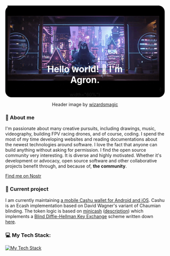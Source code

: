 <!--
**KKA11010/KKA11010** is a ✨ _special_ ✨ repository because its `README.md` (this file) appears on your GitHub profile.

Here are some ideas to get you started:

- 🔭 I’m currently working on ...
- 🌱 I’m currently learning ...
- 👯 I’m looking to collaborate on ...
- 🤔 I’m looking for help with ...
- 💬 Ask me about ...
- 📫 How to reach me: ...
- 😄 Pronouns: ...
- ⚡ Fun fact: ...
-->

<div align="center" style="position: relative; background-color: #000; border-radius: 20px;">

  <h1 style="position: absolute; bottom: -5%; left: 50%; transform: translate(-50%, -50%); color: #FFF; z-index: 10;">
    <!-- Your text goes here -->
    Hello world! 👋 I'm Agron.
  </h1>

![KKA11010's GitHub Profile Header](assets/giphy.gif){: width="60%"}

</div>
<div align="center">

Header image by [wizardsmagic](https://giphy.com/gifs/wizardsmagic-mtgneon-kamigawa-neon-dynasty-IYQutUaiLHTxmscCLy)
</div>

### 💬 About me

I'm passionate about many creative pursuits, including drawings, music, videography, building FPV racing drones, and of course, coding. I spend the most of my time developing websites and reading documentations about the newest technologies around software. I love the fact that anyone can build anything without asking for permission. I find the open source community very interesting. It is diverse and highly motivated. Whether it's development or advocacy, open source software and other collaborative projects benefit through, and because of, **the community**.

[Find me on Nostr](https://snort.social/p/npub1pp355axf69z8ndrz8zdnqa54s90e5xy737mwqk9e9cvt606nwszsdx8nu7)&nbsp;

### 🔭 Current project

I am currently maintaining [a mobile Cashu wallet for Android and iOS](https://github.com/cashubtc/eNuts). Cashu is an Ecash implementation based on David Wagner's variant of Chaumian blinding. The token logic is based on [minicash](https://github.com/phyro/minicash) ([description](https://gist.github.com/phyro/935badc682057f418842c72961cf096c)) which implements a [Blind Diffie-Hellman Key Exchange](https://cypherpunks.venona.com/date/1996/03/msg01848.html) scheme written down [here](https://gist.github.com/RubenSomsen/be7a4760dd4596d06963d67baf140406).

### 💻 My Tech Stack:

[![My Tech Stack](https://skillicons.dev/icons?i=react,next,vuejs,nodejs,js,ts)](https://skillicons.dev)